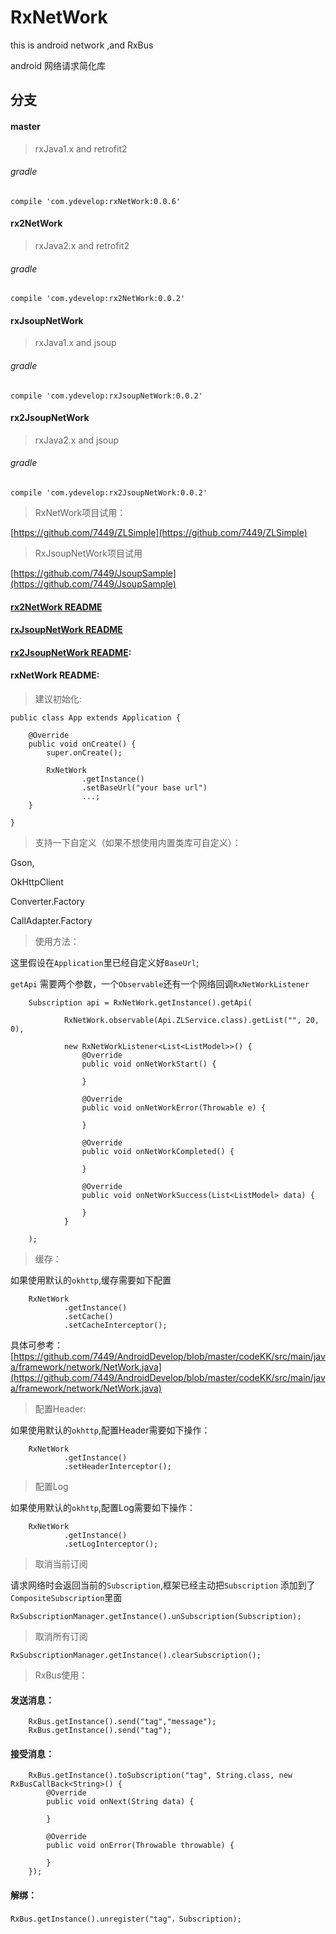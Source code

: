 # RxNetWork
this is android network ,and RxBus

android 网络请求简化库

## 分支

#### master

> rxJava1.x and retrofit2 

###### gradle

	compile 'com.ydevelop:rxNetWork:0.0.6'

#### rx2NetWork

> rxJava2.x and retrofit2 

###### gradle

	compile 'com.ydevelop:rx2NetWork:0.0.2'

#### rxJsoupNetWork

> rxJava1.x and jsoup

###### gradle

	compile 'com.ydevelop:rxJsoupNetWork:0.0.2'

#### rx2JsoupNetWork

> rxJava2.x and jsoup

###### gradle

	compile 'com.ydevelop:rx2JsoupNetWork:0.0.2'

> RxNetWork项目试用：

[https://github.com/7449/ZLSimple](https://github.com/7449/ZLSimple)

> RxJsoupNetWork项目试用

[https://github.com/7449/JsoupSample](https://github.com/7449/JsoupSample)

#### [rx2NetWork README](https://github.com/7449/RxNetWork/blob/rx2NetWork/README.md)

#### [rxJsoupNetWork README](https://github.com/7449/RxNetWork/blob/RxJsoupNetWork/README.md)

#### [rx2JsoupNetWork README](https://github.com/7449/RxNetWork/blob/rx2JsoupNetWork/README.md):

#### rxNetWork README:

> 建议初始化:

	public class App extends Application {
	
	    @Override
	    public void onCreate() {
	        super.onCreate();
	        
	        RxNetWork
	                .getInstance()
	                .setBaseUrl("your base url")
					...;
	    }
	
	}


> 支持一下自定义（如果不想使用内置类库可自定义）：

Gson,

OkHttpClient

Converter.Factory

CallAdapter.Factory


> 使用方法：

这里假设在`Application`里已经自定义好`BaseUrl`;

`getApi` 需要两个参数，一个`Observable`还有一个网络回调`RxNetWorkListener`


        Subscription api = RxNetWork.getInstance().getApi(

                RxNetWork.observable(Api.ZLService.class).getList("", 20, 0),

                new RxNetWorkListener<List<ListModel>>() {
                    @Override
                    public void onNetWorkStart() {

                    }

                    @Override
                    public void onNetWorkError(Throwable e) {

                    }

                    @Override
                    public void onNetWorkCompleted() {

                    }

                    @Override
                    public void onNetWorkSuccess(List<ListModel> data) {

                    }
                }

        );



> 缓存：

如果使用默认的`okhttp`,缓存需要如下配置

        RxNetWork
                .getInstance()
                .setCache()
                .setCacheInterceptor();

具体可参考：[https://github.com/7449/AndroidDevelop/blob/master/codeKK/src/main/java/framework/network/NetWork.java](https://github.com/7449/AndroidDevelop/blob/master/codeKK/src/main/java/framework/network/NetWork.java)


> 配置Header:

如果使用默认的`okhttp`,配置Header需要如下操作：

        RxNetWork
                .getInstance()
                .setHeaderInterceptor();
		

> 配置Log

如果使用默认的`okhttp`,配置Log需要如下操作：

        RxNetWork
                .getInstance()
                .setLogInterceptor();



> 取消当前订阅

请求网络时会返回当前的`Subscription`,框架已经主动把`Subscription` 添加到了`CompositeSubscription`里面

	RxSubscriptionManager.getInstance().unSubscription(Subscription);

> 取消所有订阅

	RxSubscriptionManager.getInstance().clearSubscription();

> RxBus使用：


#### 发送消息：

        RxBus.getInstance().send("tag","message");
        RxBus.getInstance().send("tag");

#### 接受消息：

        RxBus.getInstance().toSubscription("tag", String.class, new RxBusCallBack<String>() {
            @Override
            public void onNext(String data) {
                
            }

            @Override
            public void onError(Throwable throwable) {

            }
        });

#### 解绑：

	RxBus.getInstance().unregister("tag"，Subscription);




